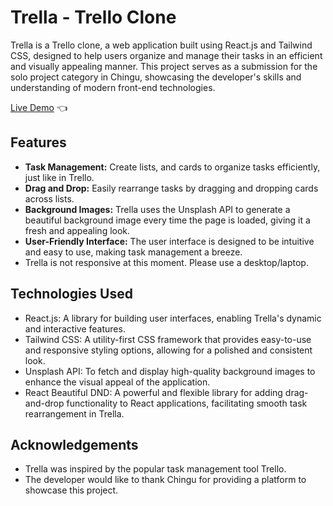 # Trella - Trello Clone

Trella is a Trello clone, a web application built using React.js and Tailwind CSS, designed to help users organize and manage their tasks in an efficient and visually appealing manner. This project serves as a submission for the solo project category in Chingu, showcasing the developer's skills and understanding of modern front-end technologies.

[Live Demo](https://amirobinsonmuto.github.io/trello-replica/) :point_left:

## Features

- **Task Management:** Create lists, and cards to organize tasks efficiently, just like in Trello.
- **Drag and Drop:** Easily rearrange tasks by dragging and dropping cards across lists.
- **Background Images:** Trella uses the Unsplash API to generate a beautiful background image every time the page is loaded, giving it a fresh and appealing look.
- **User-Friendly Interface:** The user interface is designed to be intuitive and easy to use, making task management a breeze.
- Trella is not responsive at this moment. Please use a desktop/laptop.

## Technologies Used

- React.js: A library for building user interfaces, enabling Trella's dynamic and interactive features.
- Tailwind CSS: A utility-first CSS framework that provides easy-to-use and responsive styling options, allowing for a polished and consistent look.
- Unsplash API: To fetch and display high-quality background images to enhance the visual appeal of the application.
- React Beautiful DND: A powerful and flexible library for adding drag-and-drop functionality to React applications, facilitating smooth task rearrangement in Trella.

## Acknowledgements

- Trella was inspired by the popular task management tool Trello.
- The developer would like to thank Chingu for providing a platform to showcase this project.
